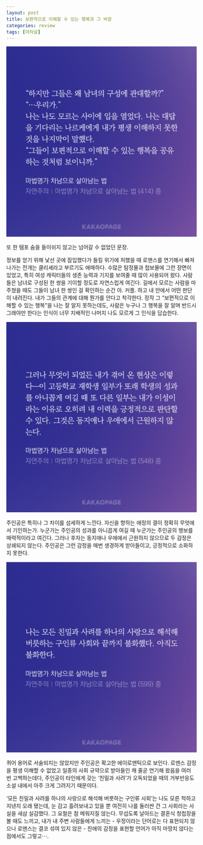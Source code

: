 ```yaml
---
layout: post
title: 보편적으로 이해할 수 있는 행복과 그 바깥
categories: review
tags: [마차살]
---
```


<div id="quoteimage">
  <img src="/thumbnails/250323/1.jpg"/>
</div>

또 한 템포 숨을 들이쉬지 않고는 넘어갈 수 없었던 문장.

정보를 얻기 위해 낯선 곳에 잠입했다가 들킬 위기에 처했을 때 로맨스를 연기해서 빠져나가는 전개는 클리셰라고 부르기도 애매하다. 수많은 탐정물과 첩보물에 그런 장면이 있었고, 특히 여성 캐릭터들의 생존 능력과 기지를 보여줄 때 많이 사용되어 왔다. 사람들은 남녀로 구성된 한 쌍을 기이할 정도로 자연스럽게 여긴다. 길에서 모르는 사람을 마주쳤을 때도 그들이 남녀 한 쌍인 걸 확인하는 순간 아. 커플. 하고 내 안에서 어떤 판단이 내려진다. 내가 그들의 관계에 대해 뭔가를 안다고 착각한다. 정작 그 “보편적으로 이해할 수 있는 행복”을 나는 잘 알지 못하는데도, 사람은 누구나 그 행복을 잘 알며 반드시 그래야만 한다는 인식이 너무 지배적인 나머지 나도 모르게 그 인식을 답습한다.

<div style="clear:both; margin-bottom: 15px;"></div>
<div id="quoteimage">
  <img src="/thumbnails/250323/2.jpg"/>
</div>

주인공은 특히나 그 차이를 섬세하게 느낀다. 자신을 향하는 애정의 결이 정확히 무엇에서 기인하는가. 누군가는 주인공의 성과를 아니꼽게 여길 때 누군가는 주인공의 행보를 매력적이라고 여긴다. 그러나 후자는 동지애나 우애에서 근원하지 않으므로 두 감정은 상쇄되지 않는다. 주인공은 그런 감정을 매번 생경하게 받아들이고, 긍정적으로 소화하지 못한다. 

<div style="clear:both; margin-bottom: 15px;"></div>
<div id="quoteimage">
  <img src="/thumbnails/250323/3.jpg"/>
</div>

퀴어 용어로 서술되지는 않았지만 주인공은 확고한 에이로맨틱으로 보인다. 로맨스 감정을 평생 이해할 수 없었고 일종의 사회 규약으로 받아들인 채 줄곧 연기해 왔음을 여러 번 고백하는데다, 주인공이 타인에게 갖는 ‘친밀과 사려’가 오독되었을 때의 거부반응도 소설 내에서 아주 크게 그려지기 때문이다. 

‘모든 친밀과 사려를 하나의 사랑으로 해석해 버릇하는 구인류 사회’는 나도 모른 척하고 지낸지 오래 됐는데, 눈 감고 흘려보내고 있을 뿐 여전히 나를 둘러싼 건 그 사회라는 사실을 새삼 실감했다. 그 요철은 참 메워지질 않는다. 무섭도록 날아드는 결혼식 청첩장을 볼 때도 느끼고, 내가 내 주변 사람들에게 느끼는 - 우정이라는 단어로는 다 표현되지 않으나 로맨스는 결코 섞여 있지 않은 - 친애의 감정을 표현할 언어가 아직 마땅치 않다는 점에서도 그렇고⋯.